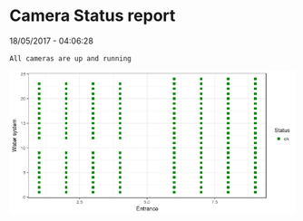 Camera Status report
================
18/05/2017 - 04:06:28

    All cameras are up and running

![](camreport_files/figure-markdown_github/unnamed-chunk-2-1.png)
